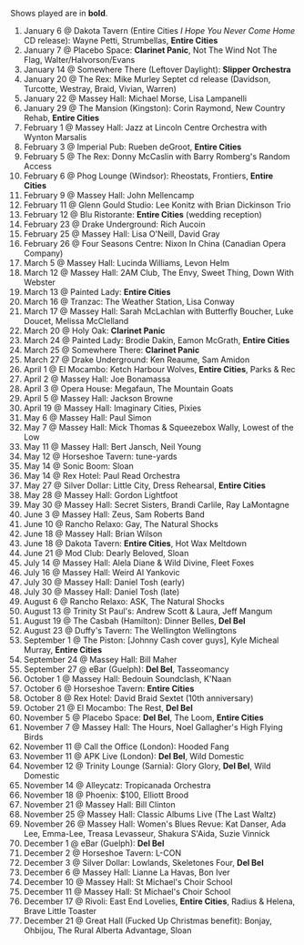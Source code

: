 Shows played are in **bold**.

1. January 6 @ Dakota Tavern (Entire Cities _I Hope You Never Come Home_ CD release): Wayne Petti, Strumbellas, **Entire Cities**
1. January 7 @ Placebo Space: **Clarinet Panic**, Not The Wind Not The Flag, Walter/Halvorson/Evans
1. January 14 @ Somewhere There (Leftover Daylight): **Slipper Orchestra**
1. January 20 @ The Rex: Mike Murley Septet cd release (Davidson, Turcotte, Westray, Braid, Vivian, Warren)
1. January 22 @ Massey Hall: Michael Morse, Lisa Lampanelli
1. January 29 @ The Mansion (Kingston): Corin Raymond, New Country Rehab, **Entire Cities**
1. February 1 @ Massey Hall: Jazz at Lincoln Centre Orchestra with Wynton Marsalis
1. February 3 @ Imperial Pub: Rueben deGroot, **Entire Cities**
1. February 5 @ The Rex: Donny McCaslin with Barry Romberg's Random Access
1. February 6 @ Phog Lounge (Windsor): Rheostats, Frontiers, **Entire Cities**
1. February 9 @ Massey Hall: John Mellencamp
1. February 11 @ Glenn Gould Studio: Lee Konitz with Brian Dickinson Trio
1. February 12 @ Blu Ristorante: **Entire Cities** (wedding reception)
1. February 23 @ Drake Underground: Rich Aucoin
1. February 25 @ Massey Hall: Lisa O'Neill, David Gray
1. February 26 @ Four Seasons Centre: Nixon In China (Canadian Opera Company)
1. March 5 @ Massey Hall: Lucinda Williams, Levon Helm
1. March 12 @ Massey Hall: 2AM Club, The Envy, Sweet Thing, Down With Webster
1. March 13 @ Painted Lady: **Entire Cities**
1. March 16 @ Tranzac: The Weather Station, Lisa Conway
1. March 17 @ Massey Hall: Sarah McLachlan with Butterfly Boucher, Luke Doucet, Melissa McClelland
1. March 20 @ Holy Oak: **Clarinet Panic**
1. March 24 @ Painted Lady: Brodie Dakin, Eamon McGrath, **Entire Cities**
1. March 25 @ Somewhere There: **Clarinet Panic**
1. March 27 @ Drake Underground: Ken Reaume, Sam Amidon
1. April 1 @ El Mocambo: Ketch Harbour Wolves, **Entire Cities**, Parks & Rec
1. April 2 @ Massey Hall: Joe Bonamassa
1. April 3 @ Opera House: Megafaun, The Mountain Goats
1. April 5 @ Massey Hall: Jackson Browne
1. April 19 @ Massey Hall: Imaginary Cities, Pixies
1. May 6 @ Massey Hall: Paul Simon
1. May 7 @ Massey Hall: Mick Thomas & Squeezebox Wally, Lowest of the Low
1. May 11 @ Massey Hall: Bert Jansch, Neil Young
1. May 12 @ Horseshoe Tavern: tune-yards
1. May 14 @ Sonic Boom: Sloan
1. May 14 @ Rex Hotel: Paul Read Orchestra
1. May 27 @ Silver Dollar: Little City, Dress Rehearsal, **Entire Cities**
1. May 28 @ Massey Hall: Gordon Lightfoot
1. May 30 @ Massey Hall: Secret Sisters, Brandi Carlile, Ray LaMontagne
1. June 3 @ Massey Hall: Zeus, Sam Roberts Band
1. June 10 @ Rancho Relaxo: Gay, The Natural Shocks
1. June 18 @ Massey Hall: Brian Wilson
1. June 18 @ Dakota Tavern: **Entire Cities**, Hot Wax Meltdown
1. June 21 @ Mod Club: Dearly Beloved, Sloan
1. July 14 @ Massey Hall: Alela Diane & Wild Divine, Fleet Foxes
1. July 16 @ Massey Hall: Weird Al Yankovic
1. July 30 @ Massey Hall: Daniel Tosh (early)
1. July 30 @ Massey Hall: Daniel Tosh (late)
1. August 6 @ Rancho Relaxo: ASK, The Natural Shocks
1. August 13 @ Trinity St Paul's: Andrew Scott & Laura, Jeff Mangum
1. August 19 @ The Casbah (Hamilton): Dinner Belles, **Del Bel**
1. August 23 @ Duffy's Tavern: The Wellington Wellingtons
1. September 1 @ The Piston: [Johnny Cash cover guys], Kyle Micheal Murray, **Entire Cities**
1. September 24 @ Massey Hall: Bill Maher
1. September 27 @ eBar (Guelph): **Del Bel**, Tasseomancy
1. October 1 @ Massey Hall: Bedouin Soundclash, K'Naan
1. October 6 @ Horseshoe Tavern: **Entire Cities**
1. October 8 @ Rex Hotel: David Braid Sextet (10th anniversary)
1. October 21 @ El Mocambo: The Rest, **Del Bel**
1. November 5 @ Placebo Space: **Del Bel**, The Loom, **Entire Cities**
1. November 7 @ Massey Hall: The Hours, Noel Gallagher's High Flying Birds
1. November 11 @ Call the Office (London): Hooded Fang
1. November 11 @ APK Live (London): **Del Bel**, Wild Domestic
1. November 12 @ Trinity Lounge (Sarnia): Glory Glory, **Del Bel**, Wild Domestic
1. November 14 @ Alleycatz: Tropicanada Orchestra
1. November 18 @ Phoenix: \$100, Elliott Brood
1. November 21 @ Massey Hall: Bill Clinton
1. November 25 @ Massey Hall: Classic Albums Live (The Last Waltz)
1. November 26 @ Massey Hall: Women's Blues Revue: Kat Danser, Ada Lee, Emma-Lee, Treasa Levasseur, Shakura S'Aida, Suzie Vinnick
1. December 1 @ eBar (Guelph): **Del Bel**
1. December 2 @ Horseshoe Tavern: L-CON
1. December 3 @ Silver Dollar: Lowlands, Skeletones Four, **Del Bel**
1. December 6 @ Massey Hall: Lianne La Havas, Bon Iver
1. December 10 @ Massey Hall: St Michael's Choir School
1. December 11 @ Massey Hall: St Michael's Choir School
1. December 17 @ Rivoli: East End Lovelies, **Entire Cities**, Radius & Helena, Brave Little Toaster
1. December 21 @ Great Hall (Fucked Up Christmas benefit): Bonjay, Ohbijou, The Rural Alberta Advantage, Sloan
